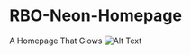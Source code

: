 # RBO-Neon-Homepage
A Homepage That Glows
![Alt Text](https://github.com/ujjwalbe/RBO-Neon-Homepage/preview.png "VISION")
